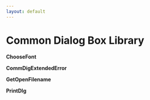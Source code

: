 ```yaml
---
layout: default
---
```

Common Dialog Box Library
====================

**ChooseFont**

**CommDigExtendedError**

**GetOpenFilename**

**PrintDlg**